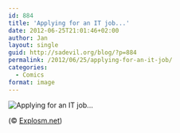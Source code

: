 ```yaml
---
id: 884
title: 'Applying for an IT job...'
date: 2012-06-25T21:01:46+02:00
author: Jan
layout: single
guid: http://sadevil.org/blog/?p=884
permalink: /2012/06/25/applying-for-an-it-job/
categories:
  - Comics
format: image
---
```

![Applying for an IT job...](/assets/images/2012/06/itjobs.jpg)

(&copy; [Explosm.net](http://explosm.net))
